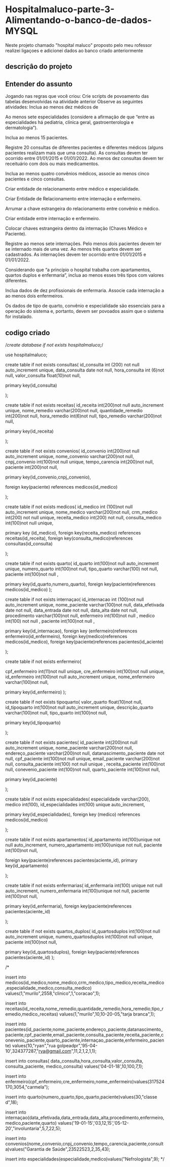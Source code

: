 # Hospitalmaluco-parte-3-Alimentando-o-banco-de-dados-MYSQL
Neste projeto chamado "hospital maluco" proposto pelo meu rofessor realizei ligaçoes e adicionei dados ao banco criado anteriormente 

## descriçâo do projeto

## Entender do assunto
Jogando nas regras que você criou: 
Crie scripts de povoamento das tabelas desenvolvidas na atividade anterior
Observe as seguintes atividades: 
Inclua ao menos dez médicos de 

Ao menos sete especialidades (considere a afirmação de que “entre as especialidades há pediatria, clínica geral, gastroenterologia e dermatologia”).

Inclua ao menos 15 pacientes.

Registre 20 consultas de diferentes pacientes e diferentes médicos (alguns pacientes realizam mais que uma consulta). As consultas devem ter ocorrido entre 01/01/2015 e 01/01/2022. Ao menos dez consultas devem ter receituário com dois ou mais medicamentos.

Inclua ao menos quatro convênios médicos, associe ao menos cinco pacientes e cinco consultas.

Criar entidade de relacionamento entre médico e especialidade. 

Criar Entidade de Relacionamento entre internação e enfermeiro. 

Arrumar a chave estrangeira do relacionamento entre convênio e médico.

Criar entidade entre internação e enfermeiro.

Colocar chaves estrangeira dentro da internação (Chaves Médico e Paciente).

Registre ao menos sete internações. Pelo menos dois pacientes devem ter se internado mais de uma vez. Ao menos três quartos devem ser cadastrados. As internações devem ter ocorrido entre 01/01/2015 e 01/01/2022.

Considerando que “a princípio o hospital trabalha com apartamentos, quartos duplos e enfermaria”, inclua ao menos esses três tipos com valores diferentes.

Inclua dados de dez profissionais de enfermaria. Associe cada internação a ao menos dois enfermeiros.

Os dados de tipo de quarto, convênio e especialidade são essenciais para a operação do sistema e, portanto, devem ser povoados assim que o sistema for instalado.


## codigo criado
/*create database if not exists hospitalmaluco;*/

use hospitalmaluco;

create table if not exists consultas(
id_consulta int (200) not null auto_increment unique,
data_consulta date not null,
hora_consulta int (6)not null,
valor_consulta float(10)not null,

primary key(id_consulta)

);

create table if not exists receitas(
id_receita int(200)not null auto_increment unique,
nome_remedio varchar(200)not null,
quantidade_remedio int(200)not null,
hora_remedio int(6)not null,
tipo_remedio varchar(200)not null,



primary key(id_receita)

);


create table if not exists convenios(
id_convenio int(200)not null auto_increment unique,
nome_convenio varchar(200)not null,
cnpj_convenio int(100)not null unique,
tempo_carencia int(200)not null,
paciente int(200)not null,

primary key(id_convenio,cnpj_convenio),

foreign key(paciente) references medicos(id_medico)

);



create table if not exists medicos(
id_medico  int (100)not null auto_increment unique,
nome_medico varchar(200)not null,
crm_medico  int(200) not null unique,
receita_medico int(200) not null,
consulta_medico int(100)not null unique,

primary key (id_medico),
foreign key(receita_medico) references receitas(id_receita),
foreign key(consulta_medico)references consultas(id_consulta)



 

);


create table if not exists quarto(
id_quarto int(100)not null auto_increment unique,
numero_quarto int(100)not null,
tipo_quarto varchar(100) not null,
paciente int(100)not null ,


primary key(id_quarto,numero_quarto),
foreign key(paciente)references medicos(id_medico)
);

create table  if not exists  internaçao(
id_internacao int (100)not null auto_increment unique,
nome_paciente  varchar(100)not null,
data_efetivada date not null,
data_entrada date not null,
data_alta   date not null,
procedimento varchar(100)not null,
enfermeiro int(100)not null ,
medico int(100) not null ,
paciente int(100)not null ,

primary key(id_internacao),
foreign key (enfermeiro)references enfermeiro(id_enfermeiro),
foreign key(medico)references medicos(id_medico),
foreign key(paciente)references pacientes(id_aciente)



);



create table if not exists enfermeiro(

cpf_enfermeiro int(11)not null unique,
cre_enfermeiro int(100)not null unique,
id_enfermeiro int(100)not null auto_increment unique,
nome_enfermeiro varchar(100)not null,


primary key(id_enfermeiro)
);

create table if not exists tipoquarto(
valor_quarto float(10)not null,
id_tipoquarto int(100)not null auto_increment unique,
descrição_quarto varchar(100)not null,
tipo_quarto int(100)not null,

primary key(id_tipoquarto)

);

create table if not exists pacientes(
id_paciente int(200)not null auto_increment unique,
nome_paciente varchar(200)not null,
endereço_paciente varchar(200)not null,
datanascimento_paciente date not null,
cpf_paciente int(100)not null unique,
email_paciente varchar(200)not null,
consulta_paciente int(100) not null unique ,
receita_paciente int(100)not null,
conevenio_paciente int(100)not null,
quarto_paciente int(100)not null,

primary key(id_paciente)


);

create table if not exists especialidades(
especialidade varchar(200),
medico int(100),
id_especialidades int(100) unique auto_increment,

primary key(id_especialidades),
foreign key (medico) references medicos(id_medico)

);

create table if not exists apartamentos(
id_apartamento int(100)unique not null auto_increment,
numero_apartamento int(100)unique not null,
paciente int(100)not null,

foreign key(paciente)references pacientes(aciente_id),
primary key(id_apartamento)


);

create table if not exists enfermarias(
id_enfermaria int(100) unique not null auto_increment,
numero_enfermaria int(100)unique  not null,
paciente int(100)not null,

primary key(id_enfermaria),
foreign key(paciente)references pacientes(aciente_id)





);

create table if not exists quartos_duplos(
id_quartosduplos int(100)not null auto_increment unique,
numero_quartosduplos int(100)not null unique,
paciente int(100)not null,

primary key(id_quartosduplos),
foreign key(paciente)references pacientes(aciente_id)
);


/*

insert into  medicos(id_medico,nome_medico,crm_medico,tipo_medico,receita_medico,especialidade_medico,consulta_medico)
values(1,"murilo",2558,"clinico",1,"coracao",1);


insert into receitas(id_receita,nome_remedio,quantidade_remedio,hora_remedio,tipo_remedio,medico_receitas)
values(1,"murilo",10,10-20-05,"tarja branca",1);




insert into pacientes(id_paciente,nome_paciente,endereço_paciente,datanascimento_paciente,cpf_paciente,email_paciente,consulta_paciente,receita_paciente,conevenio_paciente,quarto_paciente,internaçao_paciente,enfermeiro_paciente)
values(10,"ryan","rua golpeadpr",'95-04-10',324377287,"rya@gmail.com",11,2,1,2,1,1);

insert into consultas( data_consulta,hora_consulta,valor_consulta, consulta_paciente,  medico_consulta)
 values('04-01-18',10,100,7,1);

insert into enfermeiro(cpf_enfermeiro,cre_enfermeiro,nome_enfermeiro)values(317524170,3054,"carmela");

insert into quarto(numero_quarto,tipo_quarto,paciente)values(30,"classe d",18);

insert into internaçao(data_efetivada,data_entrada,data_alta,procedimento,enfermeiro,medico,paciente,quarto)
values('19-01-15','03,12,15','05-12-20',"involuntaria",5,7,22,5);

insert into convenios(nome_convenio,cnpj_convenio,tempo_carencia,paciente,consulta)values("Garantia de Saúde",23522523,2,35,43);

insert into especialidades(especialidade,medico)values("Nefrologista",9); */








